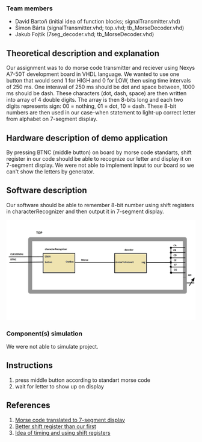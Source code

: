 ### Team members

* David Bartoň (initial idea of function blocks; signalTransmitter.vhd)
* Šimon Bárta (signalTransmitter.vhd; top.vhd; tb_MorseDecoder.vhd)
* Jakub Fojtík (7seg_decoder.vhd; tb_MorseDecoder.vhd)

## Theoretical description and explanation

Our assignment was to do morse code transmitter and reciever using Nexys A7-50T development board in VHDL language. We wanted to use one button that would send 1 for HIGH and 0 for LOW, then using time intervals of 250 ms. One interaval of 250 ms should be dot and space between, 1000 ms should be dash. These characters (dot, dash, space) are then written into array of 4 double digits. The array is then 8-bits long and each two digits represents sign: 00 = nothing, 01 = dot, 10 = dash. These 8-bit numbers are then used in our case-when statement to light-up correct letter from alphabet on 7-segment display.

## Hardware description of demo application

By pressing BTNC (middle button) on board by morse code standarts, shift register in our code should be able to recognize our letter and display it on 7-segment display. We were not able to implement input to our board so we can't show the letters by generator. 

## Software description

Our software should be able to remember 8-bit number using shift registers in characterRecognizer and then output it in 7-segment display.

![Diagram](top_structure.jpg)

### Component(s) simulation

We were not able to simulate project.

## Instructions

1. press middle button according to standart morse code
2. wait for letter to show up on display

## References

1. [Morse code translated to 7-segment display](https://fakoo.de/en/siekoo.html)
2. [Better shift register than our first](https://www.instructables.com/Basys-3-Morse-Decoder/)
3. [Idea of timing and using shift registers](https://www.researchgate.net/publication/305379385_Morse_code_decoder_design_in_VHDL_using_FPGA_Spartan_3E_development_kit)
